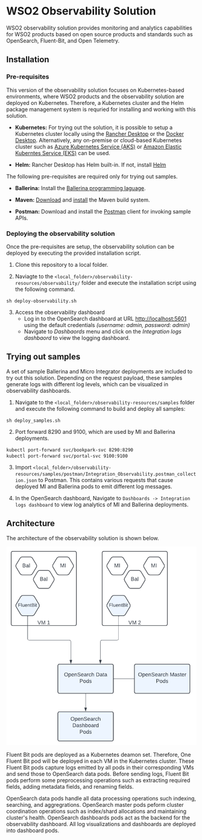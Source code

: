 # WSO2 Observability Solution

WSO2 observability solution provides monitoring and analytics capabilities for WSO2 products based on open source products and standards such as OpenSearch, Fluent-Bit, and Open Telemetry.

## Installation

### Pre-requisites

This version of the observability solution focuses on Kubernetes-based environments, where WSO2 products and the observability solution are deployed on Kubernetes. Therefore, a Kubernetes cluster and the Helm package management system is requried for installing and working with this solution.

- **Kubernetes:**
 For trying out the solution, it is possible to setup a Kubernetes cluster locally using the [Rancher Desktop](https://docs.rancherdesktop.io/getting-started/installation) or the [Docker Desktop](https://www.docker.com/get-started/). Alternatively, any on-premise or cloud-based Kubernetes cluster such as [Azure Kubernetes Service (AKS)](https://azure.microsoft.com/en-us/products/kubernetes-service) or [Amazon Elastic Kuberntes Service (EKS)](https://aws.amazon.com/eks/) can be used.

- **Helm:**
Rancher Desktop has Helm built-in. If not, install [Helm](https://helm.sh/docs/intro/install/)

The following pre-requisites are required only for trying out samples.

- **Ballerina:** Install the [Ballerina programming laguage](https://ballerina.io/downloads/).

- **Maven:** [Download](https://maven.apache.org/download.cgi) and [install](https://maven.apache.org/install.html) the Maven build system.

- **Postman:** Download and install the [Postman](https://www.postman.com/downloads/) client for invoking sample APIs. 

### Deploying the observability solution

Once the pre-requisites are setup, the observability solution can be deployed by executing the provided installation script.

1. Clone this repository to a local folder.

2. Naviagte to the `<local_folder>/observability-resources/observability/` folder and execute the installation script using the following command.
```
sh deploy-observability.sh
```
3. Access the observability dashboard 
    - Log in to the OpenSearch dashboard at URL [http://localhost:5601](http://localhost:5601) using the default credentials *(username: admin, password: admin)* 
    - Navigate to *Dashbaords* menu and click on the *Integration logs dashbaord* to view the logging dashboard.

## Trying out samples

A set of sample Ballerina and Micro Integrator deployments are included to try out this solution. Depending on the request payload, these samples generate logs with different log levels, which can be visualized in observability dashboards.

1. Navigate to the `<local_folder>/observability-resources/samples` folder and execute the following command to build and deploy all samples:
```
sh deploy_samples.sh
```

2. Port forward 8290 and 9100, which are used by MI and Ballerina deployments.
```
kubectl port-forward svc/bookpark-svc 8290:8290
kubectl port-forward svc/portal-svc 9100:9100
```

3. Import `<local_folder>/observability-resources/samples/postman/Integration_Observability.postman_collection.json` to Postman. This contains various requests that cause deployed MI and Ballerina pods to emit different log messages.

4. In the OpenSearch dashboard, Navigate to `Dashboards -> Integration logs dashboard` to view log analytics of MI and Ballerina deployments.

## Architecture

The architecture of the observability solution is shown below.

![Architecture](images/observability_architecture.png)

Fluent Bit pods are deployed as a Kubernetes deamon set. Therefore, One Fluent Bit pod will be deployed in each VM in the Kubernetes cluster. These Fluent Bit pods capture logs emitted by all pods in their corresponding VMs and send those to OpenSearch data pods. Before sending logs, Fluent Bit pods perform some preprocessing operations such as extracting required fields, adding metadata fields, and renaming fields.

OpenSearch data pods handle all data processing operations such indexing, searching, and aggregrations. OpenSearch master pods peform cluster coordination operations such as index/shard allocations and maintaining cluster's health. OpenSearch dashboards pods act as the backend for the observability dashboard. All log visualizations and dashboards are deployed into dashboard pods. 